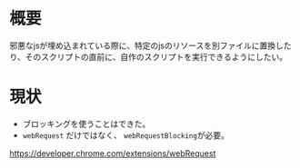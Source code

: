# 概要

邪悪なjsが埋め込まれている際に、特定のjsのリソースを別ファイルに置換したり、そのスクリプトの直前に、自作のスクリプトを実行できるようにしたい。

# 現状
- ブロッキングを使うことはできた。
- `webRequest` だけではなく、 `webRequestBlocking`が必要。

https://developer.chrome.com/extensions/webRequest